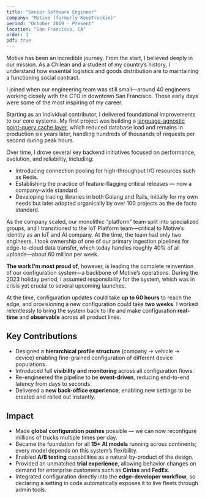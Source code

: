 ```yaml
---
title: "Senior Software Engineer"
company: "Motive (formerly KeepTruckin)"
period: "October 2019 - Present"
location: "San Francisco, CA"
order: 1
pdf: true
---
```


Motive has been an incredible journey. From the start, I believed deeply in our mission. As a Chilean and a student of my country’s history, I understand how essential logistics and goods distribution are to maintaining a functioning social contract.

I joined when our engineering team was still small—around 40 engineers working closely with the CTO in downtown San Francisco. Those early days were some of the most inspiring of my career.

Starting as an individual contributor, I delivered foundational improvements to our core systems. My first project was building a [language-agnostic point-query cache layer](https://medium.com/motive-eng/how-we-reduced-db-load-with-our-language-agnostic-point-query-cache-3a628edfee4e), which reduced database load and remains in production six years later, handling hundreds of thousands of requests per second during peak hours.

Over time, I drove several key backend initiatives focused on performance, evolution, and reliability, including:

- Introducing connection pooling for high-throughput I/O resources such as Redis.  
- Establishing the practice of feature-flagging critical releases — now a company-wide standard.  
- Developing tracing libraries in both Golang and Rails, initially for my own needs but later adopted organically by over 100 projects as the de facto standard.  



As the company scaled, our monolithic “platform” team split into specialized groups, and I transitioned to the IoT Platform team—critical to Motive’s identity as an IoT and AI company. At the time, the team had only two engineers. I took ownership of one of our primary ingestion pipelines for edge-to-cloud data transfer, which today handles roughly 40% of all uploads—about 60 million per week.

**The work I’m most proud of**, however, is leading the complete reinvention of our configuration system—a backbone of Motive’s operations. During the 2023 holiday period, I assumed responsibility for the system, which was in crisis yet crucial to several upcoming launches.

At the time, configuration updates could take **up to 60 hours** to reach the edge, and provisioning a new configuration could take **two weeks**. I worked relentlessly to bring the system back to life and make configuration **real-time** and **observable** across all product lines.

## **Key Contributions**

- Designed a **hierarchical profile structure** (company → vehicle → device) enabling fine-grained configuration of different device populations.  
- Introduced full **visibility and monitoring** across all configuration flows.  
- Re-engineered the pipeline to be **event-driven**, reducing end-to-end latency from days to seconds.  
- Delivered a **new back-office experience**, enabling new settings to be created and rolled out instantly.  

## **Impact**

- Made **global configuration pushes** possible — we can now reconfigure millions of trucks multiple times per day.  
- Became the foundation for all **15+ AI models** running across continents; every model depends on this system’s flexibility.  
- Enabled **A/B testing** capabilities as a natural by-product of the design.  
- Provided an unmatched **trial experience**, allowing behavior changes on demand for enterprise customers such as **Cintas** and **FedEx**.  
- Integrated configuration directly into the **edge-developer workflow**, so declaring a setting in code automatically exposes it to live fleets through admin tools.
